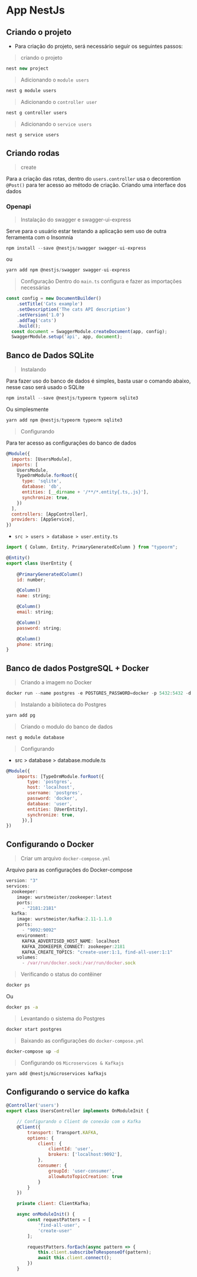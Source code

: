 # App NestJs

## Criando o projeto
* Para criação do projeto, será necessário seguir os seguintes passos:
> criando o projeto 
```js
nest new project
```

> Adicionando o `module users`
```js
nest g module users
```

> Adicionando o `controller user`
```js
nest g controller users
```

> Adicionando o `service users`
```js
nest g service users
```

## Criando rodas
> create

Para a criação das rotas, dentro do `users.controller` usa o decorention `@Post()` para ter acesso ao método de criação. Criando uma interface dos dados

### Openapi
> Instalação do swagger e swagger-ui-express

Serve para o usuário estar testando a aplicação sem uso de outra ferramenta com o Insomnia

```js
npm install --save @nestjs/swagger swagger-ui-express
```

ou
```js
yarn add npm @nestjs/swagger swagger-ui-express
```

> Configuração
Dentro do `main.ts` configura e fazer as importações necessárias
```js
const config = new DocumentBuilder()
    .setTitle('Cats example')
    .setDescription('The cats API description')
    .setVersion('1.0')
    .addTag('cats')
    .build();
  const document = SwaggerModule.createDocument(app, config);
  SwaggerModule.setup('api', app, document);
```

## Banco de Dados SQLite
> Instalando 

Para fazer uso do banco de dados é simples, basta usar o comando abaixo, nesse caso será usado o SQLite
```js
npm install --save @nestjs/typeorm typeorm sqlite3
```

Ou simplesmente
```js
yarn add npm @nestjs/typeorm typeorm sqlite3
```

> Configurando

Para ter acesso as configurações do banco de dados
```js
@Module({
  imports: [UsersModule],
  imports: [
    UsersModule,
    TypeOrmModule.forRoot({
      type: 'sqlite',
      database: 'db',
      entities: [__dirname + '/**/*.entity{.ts,.js}'],
      synchronize: true,
    })
  ],
  controllers: [AppController],
  providers: [AppService],
})
```

- `src > users > database > user.entity.ts`

```js
import { Column, Entity, PrimaryGeneratedColumn } from "typeorm";

@Entity()
export class UserEntity {
    
    @PrimaryGeneratedColumn()
    id: number;

    @Column()
    name: string;

    @Column()
    email: string;

    @Column()
    password: string;

    @Column()
    phone: string;
}
```

## Banco de dados PostgreSQL + Docker
> Criando a imagem no Docker

```js
docker run --name postgres -e POSTGRES_PASSWORD=docker -p 5432:5432 -d postgres
```

> Instalando a biblioteca do Postgres

```js 
yarn add pg
```

> Criando o modulo do banco de dados

```bash
nest g module database
```

> Configurando

- src > database > database.module.ts

```js
@Module({
    imports: [TypeOrmModule.forRoot({
        type: 'postgres',
        host: 'localhost',
        username: 'postgres',
        password: 'docker',
        database: 'user',
        entities: [UserEntity],
        synchronize: true,
      }),]
})
```

## Configurando o Docker
> Criar um arquivo `docker-compose.yml`

Arquivo para as configurações do Docker-compose

```js
version: "3"
services:
  zookeeper:
    image: wurstmeister/zookeeper:latest
    ports:
      - "2181:2181"
  kafka:
    image: wurstmeister/kafka:2.11-1.1.0
    ports:
      - "9092:9092"
    environment:
      KAFKA_ADVERTISED_HOST_NAME: localhost
      KAFKA_ZOOKEEPER_CONNECT: zookeeper:2181
      KAFKA_CREATE_TOPICS: "create-user:1:1, find-all-user:1:1"
    volumes:
      - /var/run/docker.sock:/var/run/docker.sock
```

> Verificando o status do contêiner 

```bash
docker ps
```

Ou

```bash
docker ps -a
```

> Levantando o sistema do Postgres

```bash
docker start postgres
```

> Baixando as configurações do `docker-compose.yml`

```bash
docker-compose up -d
```

> Configurando os `Microservices & Kafkajs`

```bash
yarn add @nestjs/microservices kafkajs
```

## Configurando o service do kafka

```js
@Controller('users')
export class UsersController implements OnModuleInit {

    // Configurando o Client de conexão com o Kafka
    @Client({
        transport: Transport.KAFKA,
        options: {
            client: {
                clientId: 'user',
                brokers: ['localhost:9092'],
            },
            consumer: {
                groupId: 'user-consumer',
                allowAutoTopicCreation: true
            }
        }
    })

    private client: ClientKafka;

    async onModuleInit() {
        const requestPatters = [
            'find-all-user',
            'create-user'
        ];

        requestPatters.forEach(async pattern => {
            this.client.subscribeToResponseOf(pattern);
            await this.client.connect();
        })
    }
```
